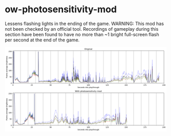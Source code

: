 # ow-photosensitivity-mod

Lessens flashing lights in the ending of the game. WARNING: This mod has not been checked by an official tool. Recordings of gameplay during this section have been found to have no more than ~1 bright full-screen flash per second at the end of the game.

![Thumbnail](OWPhotosensitivityFixes_FullGraphComparison.png?raw=true)

